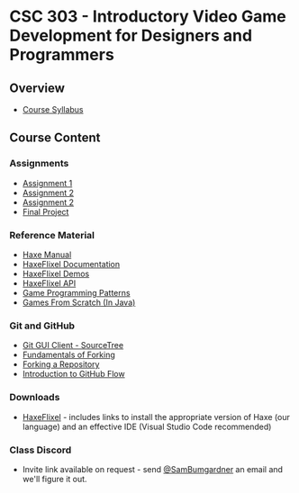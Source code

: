 # CSC 303 - Introductory Video Game Development for Designers and Programmers

## Overview
 * [Course Syllabus](syllabus.md)

## Course Content

### Assignments
 * [Assignment 1](assignments/Assignment_1.md)
 * [Assignment 2](assignments/Assignment_2.md)
 * [Assignment 2](assignments/Assignment_3.md)
 * [Final Project](project.md)

### Reference Material
 * [Haxe Manual](https://haxe.org/manual/introduction.html)
 * [HaxeFlixel Documentation](http://haxeflixel.com/documentation/)
 * [HaxeFlixel Demos](http://haxeflixel.com/demos/)
 * [HaxeFlixel API](http://api.haxeflixel.com/flixel/)
 * [Game Programming Patterns](http://gameprogrammingpatterns.com/contents.html)
 * [Games From Scratch (In Java)](http://fivedots.coe.psu.ac.th/~ad/jg/)

### Git and GitHub
 * [Git GUI Client - SourceTree](https://www.atlassian.com/software/sourcetree/overview/)
 * [Fundamentals of Forking](https://guides.github.com/activities/forking/)
 * [Forking a Repository](https://help.github.com/articles/fork-a-repo/)
 * [Introduction to GitHub Flow](https://guides.github.com/introduction/flow/)

### Downloads
 * [HaxeFlixel](http://haxeflixel.com/documentation/getting-started/) - includes links to install
the appropriate version of Haxe (our language) and an effective IDE (Visual Studio Code recommended)

### Class Discord
* Invite link available on request - send [@SamBumgardner](https://github.com/SamBumgardner) an email and we'll figure it out.